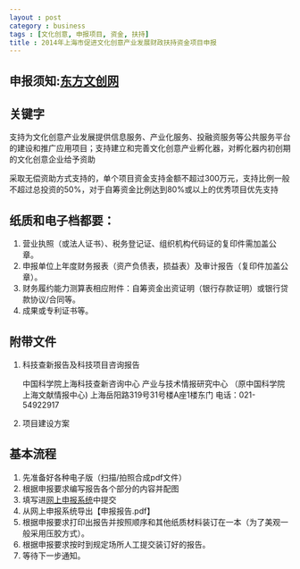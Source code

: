```yaml
---
layout : post
category : business
tags : [文化创意, 申报项目, 资金, 扶持]
title : 2014年上海市促进文化创意产业发展财政扶持资金项目申报
---
```


## 申报须知:[东方文创网](http://www.shcci.cn/node741434/2014whcyfczj/index.html)

## 关键字

支持为文化创意产业发展提供信息服务、产业化服务、投融资服务等公共服务平台的建设和推广应用项目；支持建立和完善文化创意产业孵化器，对孵化器内初创期的文化创意企业给予资助

采取无偿资助方式支持的，单个项目资金支持金额不超过300万元，支持比例一般不超过总投资的50%，对于自筹资金比例达到80%或以上的优秀项目优先支持

## 纸质和电子档都要：

1. 营业执照（或法人证书）、税务登记证、组织机构代码证的复印件需加盖公章。
2. 申报单位上年度财务报表（资产负债表，损益表）及审计报告（复印件加盖公章）。
3. 财务履约能力测算表相应附件：自筹资金出资证明（银行存款证明）或银行贷款协议/合同等。
4. 成果或专利证书等。

## 附带文件

1. 科技查新报告及科技项目咨询报告

	中国科学院上海科技查新咨询中心
产业与技术情报研究中心
（原中国科学院上海文献情报中心)
上海岳阳路319号31号楼A座1楼东门
电话：021-54922917 

2. 项目建设方案

## 基本流程

1. 先准备好各种电子版（扫描/拍照合成pdf文件）
2. 根据申报要求编写报告各个部分的内容并配图
3. 填写进[网上申报系统](http://211.144.107.201:7010/wcpt/user/login.do)中提交
4. 从网上申报系统导出【申报报告.pdf】
5. 根据申报要求打印出报告并按照顺序和其他纸质材料装订在一本（为了美观一般采用压胶方式）。
6. 根据申报要求按时到规定场所人工提交装订好的报告。
7. 等待下一步通知。
